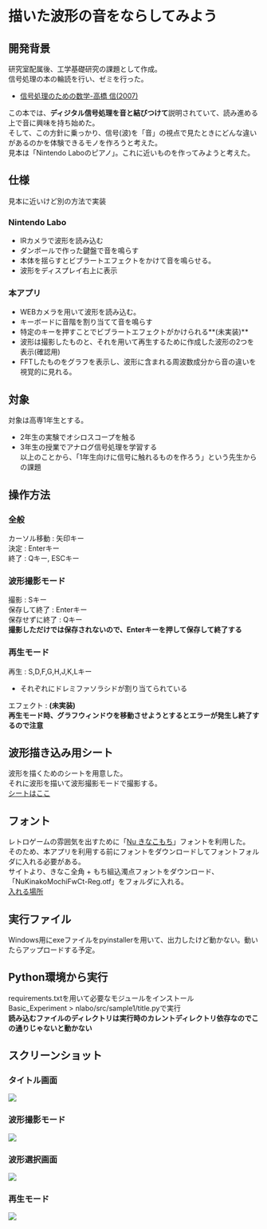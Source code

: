 # 描いた波形の音をならしてみよう

## 開発背景
研究室配属後、工学基礎研究の課題として作成。  
信号処理の本の輪読を行い、ゼミを行った。  
- [信号処理のための数学-高橋 信(2007)](https://www.amazon.co.jp/dp/4274067076/ref=cm_sw_r_tw_dp_U_x_byBjCb150RDM3)  

この本では、**ディジタル信号処理を音と結びつけて**説明されていて、読み進める上で音に興味を持ち始めた。  
そして、この方針に乗っかり、信号(波)を「音」の視点で見たときにどんな違いがあるのかを体験できるモノを作ろうと考えた。  
見本は「Nintendo Laboのピアノ」。これに近いものを作ってみようと考えた。  

## 仕様
見本に近いけど別の方法で実装
### Nintendo Labo
- IRカメラで波形を読み込む  
- ダンボールで作った鍵盤で音を鳴らす  
- 本体を揺らすとビブラートエフェクトをかけて音を鳴らせる。  
- 波形をディスプレイ右上に表示

### 本アプリ
- WEBカメラを用いて波形を読み込む。  
- キーボードに音階を割り当てて音を鳴らす  
- 特定のキーを押すことでビブラートエフェクトがかけられる**(未実装)**  
- 波形は撮影したものと、それを用いて再生するために作成した波形の2つを表示(確認用)  
- FFTしたものをグラフを表示し、波形に含まれる周波数成分から音の違いを視覚的に見れる。  

## 対象
対象は高専1年生とする。  

- 2年生の実験でオシロスコープを触る  
- 3年生の授業でアナログ信号処理を学習する  
以上のことから、「1年生向けに信号に触れるものを作ろう」という先生からの課題

## 操作方法
### 全般
カーソル移動 : 矢印キー  
決定 : Enterキー  
終了 : Qキー, ESCキー  

### 波形撮影モード
撮影 : Sキー  
保存して終了 : Enterキー  
保存せずに終了 : Qキー  
**撮影しただけでは保存されないので、Enterキーを押して保存して終了する**

### 再生モード
再生 : S,D,F,G,H,J,K,Lキー
- それぞれにドレミファソラシドが割り当てられている  

エフェクト : **(未実装)**  
**再生モード時、グラフウィンドウを移動させようとするとエラーが発生し終了するので注意**  

## 波形描き込み用シート
波形を描くためのシートを用意した。  
それに波形を描いて波形撮影モードで撮影する。  
[シートはここ](https://github.com/Hiroya-W/Basic_Experiment/tree/master/nlabo/data/sheets)  

## フォント
レトロゲームの雰囲気を出すために「[Nu きなこもち](http://kokagem.sakura.ne.jp/font/mochi/)」フォントを利用した。  
そのため、本アプリを利用する前にフォントをダウンロードしてフォントフォルダに入れる必要がある。  
サイトより、きなこ全角 + もち組込濁点フォントをダウンロード、「NuKinakoMochiFwCt-Reg.otf」をフォルダに入れる。  
[入れる場所](https://github.com/Hiroya-W/Basic_Experiment/tree/master/nlabo/lib/fonts)  

## 実行ファイル
Windows用にexeファイルをpyinstallerを用いて、出力したけど動かない。動いたらアップロードする予定。

## Python環境から実行
requirements.txtを用いて必要なモジュールをインストール  
Basic_Experiment > nlabo/src/sample1/title.pyで実行  
**読み込むファイルのディレクトリは実行時のカレントディレクトリ依存なのでこの通りじゃないと動かない**

## スクリーンショット
### タイトル画面
![](https://github.com/Hiroya-W/Basic_Experiment/blob/images/SnapCrab_2018-12-28_13-55-6.png)
### 波形撮影モード
![](https://github.com/Hiroya-W/Basic_Experiment/blob/images/SnapCrab_2018-12-28_13-56-59.png)
### 波形選択画面
![](https://github.com/Hiroya-W/Basic_Experiment/blob/images/SnapCrab_2018-12-28_13-57-52.png)
### 再生モード
![](https://github.com/Hiroya-W/Basic_Experiment/blob/images/SnapCrab_2018-12-28_13-58-32.png)

